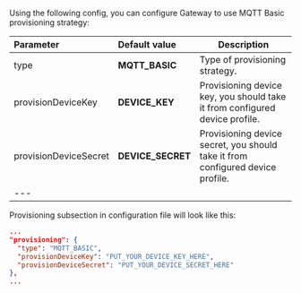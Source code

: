 Using the following config, you can configure Gateway to use MQTT Basic provisioning strategy:

| **Parameter**         | **Default value**   | **Description**                                                                    |
|:----------------------|:--------------------|------------------------------------------------------------------------------------
| type                  | **MQTT_BASIC**      | Type of provisioning strategy.                                                     |
| provisionDeviceKey    | **DEVICE_KEY**      | Provisioning device key, you should take it from configured device profile.        |
| provisionDeviceSecret | **DEVICE_SECRET**   | Provisioning device secret, you should take it from configured device profile.     |
| ---                   

Provisioning subsection in configuration file will look like this:
```json
...
"provisioning": {
  "type": "MQTT_BASIC",
  "provisionDeviceKey": "PUT_YOUR_DEVICE_KEY_HERE",
  "provisionDeviceSecret": "PUT_YOUR_DEVICE_SECRET_HERE"
},
...
```
